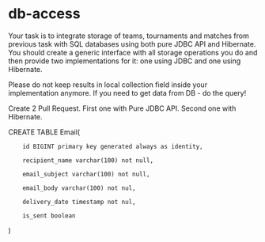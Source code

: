 # db-access

Your task is to integrate storage of teams, tournaments and matches from previous task with SQL databases using both pure JDBC API and Hibernate.
You should create a generic interface with all storage operations you do and then provide two implementations for it: one using JDBC and one using Hibernate. 

Please do not keep results in local collection field inside your implementation anymore. 
If you need to get data from DB - do the query!

Create 2 Pull Request. First one with Pure JDBC API. Second one with Hibernate.

CREATE TABLE Email(

        id BIGINT primary key generated always as identity,
        
        recipient_name varchar(100) not null,
        
        email_subject varchar(100) not null,
        
        email_body varchar(100) not nul,
        
        delivery_date timestamp not nul,
        
        is_sent boolean
)
